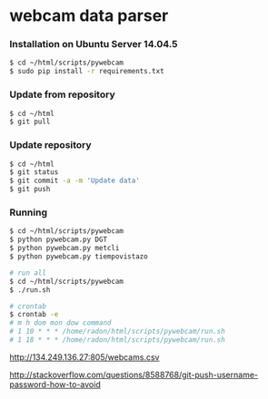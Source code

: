 # webcam data parser

### Installation on Ubuntu Server 14.04.5
```sh
$ cd ~/html/scripts/pywebcam
$ sudo pip install -r requirements.txt
```
### Update from repository
```sh
$ cd ~/html
$ git pull
```
### Update repository
```sh
$ cd ~/html
$ git status
$ git commit -a -m 'Update data'
$ git push
```
### Running
```sh
$ cd ~/html/scripts/pywebcam
$ python pywebcam.py DGT
$ python pywebcam.py metcli
$ python pywebcam.py tiempovistazo
```
```sh
# run all
$ cd ~/html/scripts/pywebcam
$ ./run.sh
```
```sh
# crontab
$ crontab -e
# m h dom mon dow command
# 1 10 * * * /home/radon/html/scripts/pywebcam/run.sh
# 1 18 * * * /home/radon/html/scripts/pywebcam/run.sh
```

http://134.249.136.27:805/webcams.csv

http://stackoverflow.com/questions/8588768/git-push-username-password-how-to-avoid